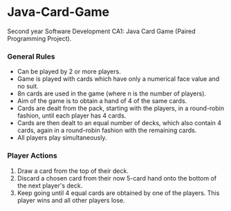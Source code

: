 # Java-Card-Game
Second year Software Development CA1: Java Card Game (Paired Programming Project).

### General Rules
- Can be played by 2 or more players.
- Game is played with cards which have only a numerical face value and no suit.
- 8n cards are used in the game (where n is the number of players).
- Aim of the game is to obtain a hand of 4 of the same cards.
- Cards are dealt from the pack, starting with the players, in a round-robin fashion, until each player has 4 cards.
- Cards are then dealt to an equal number of decks, which also contain 4 cards, again in a round-robin fashion with the remaining cards.
- All players play simultaneously.
### Player Actions
1. Draw a card from the top of their deck.
2. Discard a chosen card from their now 5-card hand onto the bottom of the next player's deck.
3. Keep going until 4 equal cards are obtained by one of the players. This player wins and all other players lose.

